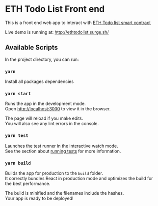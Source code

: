 # ETH Todo List Front end

This is a front end web app to interact with [ETH Todo list smart contract](https://github.com/huyldth1908041/ETHTodoList-Smart-Contract)

Live demo is running at: http://ethtodolist.surge.sh/

## Available Scripts

In the project directory, you can run:

### `yarn`

Install all packages dependencies

### `yarn start`

Runs the app in the development mode.\
Open [http://localhost:3000](http://localhost:3000) to view it in the browser.

The page will reload if you make edits.\
You will also see any lint errors in the console.

### `yarn test`

Launches the test runner in the interactive watch mode.\
See the section about [running tests](https://facebook.github.io/create-react-app/docs/running-tests) for more information.

### `yarn build`

Builds the app for production to the `build` folder.\
It correctly bundles React in production mode and optimizes the build for the best performance.

The build is minified and the filenames include the hashes.\
Your app is ready to be deployed!
